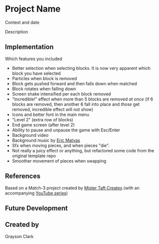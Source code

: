
# Project Name
Context and date

Description

## Implementation
Which features you included

- Better selection when selecting blocks. It is now very apparent which block you have selected
- Particles when block is removed
- Block gets pushed forward and then falls down when matched
- Block rotates when falling down
- Screen shake intensified per each block removed
- "Incredible!" effect when more than 5 blocks are removed *at once* (if 6 blocks are removed, then another 6 fall into place and *those* get removed, incredible effect will not show)
- Icons and better font in the main menu
- "Level 2" (extra row of blocks)
- End game screen (after level 2)
- Ability to pause and unpause the game with Esc/Enter
- Background video
- Background music by [Eric Matyas](https://soundimage.org/puzzle-music-3/)
- Sfx when moving pieces, and when pieces "die".
- Not really a juicy effect or anything, but refactored some code from the original template repo
- Smoother movement of pieces when swapping




## References
Based on a Match-3 project created by [Mister Taft Creates](https://github.com/mistertaftcreates/Godot_match_3) (with an accompanying [YouTube series](https://www.youtube.com/playlist?list=PL4vbr3u7UKWqwQlvwvgNcgDL1p_3hcNn2))

## Future Development

## Created by
Grayson Clark